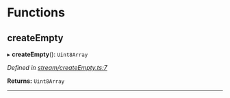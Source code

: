 

# Functions

<a id="createempty"></a>

##  createEmpty

▸ **createEmpty**(): `Uint8Array`

*Defined in [stream/createEmpty.ts:7](https://github.com/polkadot-js/common/blob/2be211c/packages/trie-codec/src/stream/createEmpty.ts#L7)*

**Returns:** `Uint8Array`

___

